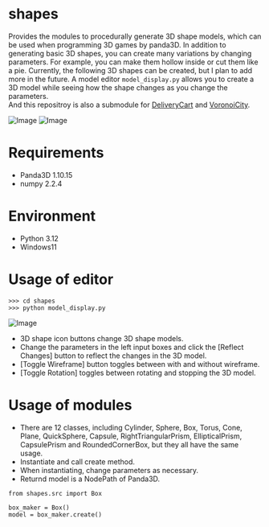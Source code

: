 # shapes

Provides the modules to procedurally generate 3D shape models, which can be used when programming 3D games by panda3D.
In addition to generating basic 3D shapes, you can create many variations by changing parameters.
For example, you can make them hollow inside or cut them like a pie.
Currently, the following 3D shapes can be created, but I plan to add more in the future. 
A model editor `model_display.py` allows you to create a 3D model while seeing how the shape changes as you change the parameters.  
And this repositroy is also a submodule for [DeliveryCart](https://github.com/taKana671/DeliveryCart) and [VoronoiCity](https://github.com/taKana671/VoronoiCity).

![Image](https://github.com/user-attachments/assets/b4db70b2-81be-4556-b81d-2f1c36a9ffde)
![Image](https://github.com/user-attachments/assets/68fe25b1-160a-4e0c-ba40-936df18b9279)

# Requirements
* Panda3D 1.10.15
* numpy 2.2.4

# Environment
* Python 3.12
* Windows11

# Usage of editor

```
>>> cd shapes
>>> python model_display.py
```

![Image](https://github.com/user-attachments/assets/a2efcf3e-f91f-4729-af99-740f151acd1c)

* 3D shape icon buttons change 3D shape models.
* Change the parameters in the left input boxes and click the [Reflect Changes] button to reflect the changes in the 3D model.
* [Toggle Wireframe] button toggles between with and without wireframe.
* [Toggle Rotation] toggles between rotating and stopping the 3D model.

# Usage of modules

* There are 12 classes, including Cylinder, Sphere, Box, Torus, Cone, Plane, QuickSphere, Capsule, RightTriangularPrism, EllipticalPrism, CapsulePrism and RoundedCornerBox, but they all have the same usage.
* Instantiate and call create method.
* When instantiating, change parameters as necessary.
* Returnd model is a NodePath of Panda3D.
```
from shapes.src import Box

box_maker = Box()
model = box_maker.create() 
```




